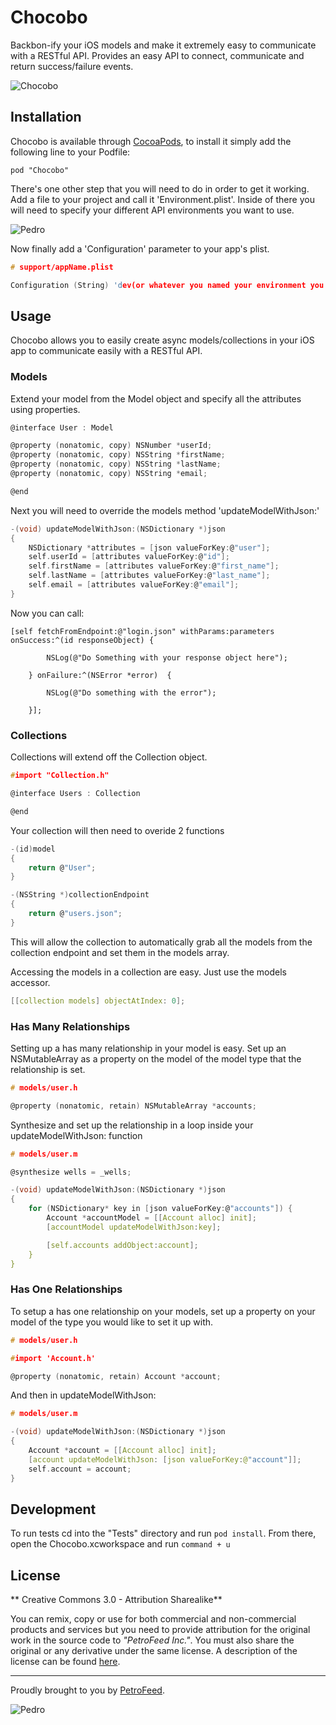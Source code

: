 # Chocobo

Backbon-ify your iOS models and make it extremely easy to communicate with a RESTful API. Provides an easy API to connect, communicate and return success/failure events.

![Chocobo](http://upload.wikimedia.org/wikipedia/en/6/67/Chocobo.png)

## Installation

Chocobo is available through [CocoaPods](http://cocoapods.org), to install
it simply add the following line to your Podfile:

    pod "Chocobo"

There's one other step that you will need to do in order to get it working. Add a file to your project and call it 'Environment.plist'. Inside of there you will need to specify your different API environments you want to use.

![Pedro](https://dl.dropboxusercontent.com/u/420961/Screen%20Shot%202013-12-05%20at%205.16.13%20PM.png)

Now finally add a 'Configuration' parameter to your app's plist.

```c
# support/appName.plist

Configuration (String) 'dev(or whatever you named your environment you want to use)'

```

## Usage

Chocobo allows you to easily create async models/collections in your iOS app to communicate easily with a RESTful API.

### Models

Extend your model from the Model object and specify all the attributes using properties.

```c
@interface User : Model

@property (nonatomic, copy) NSNumber *userId;
@property (nonatomic, copy) NSString *firstName;
@property (nonatomic, copy) NSString *lastName;
@property (nonatomic, copy) NSString *email;

@end
```

Next you will need to override the models method 'updateModelWithJson:'

```c
-(void) updateModelWithJson:(NSDictionary *)json
{
    NSDictionary *attributes = [json valueForKey:@"user"];
    self.userId = [attributes valueForKey:@"id"];
    self.firstName = [attributes valueForKey:@"first_name"];
    self.lastName = [attributes valueForKey:@"last_name"];
    self.email = [attributes valueForKey:@"email"];
}
```

Now you can call:

```
[self fetchFromEndpoint:@"login.json" withParams:parameters onSuccess:^(id responseObject) {

        NSLog(@"Do Something with your response object here");

    } onFailure:^(NSError *error)  {

        NSLog(@"Do something with the error");

    }];
```

### Collections

Collections will extend off the Collection object.

```c
#import "Collection.h"

@interface Users : Collection

@end
```

Your collection will then need to overide 2 functions

```c
-(id)model
{
    return @"User";
}

-(NSString *)collectionEndpoint
{
    return @"users.json";
}
```

This will allow the collection to automatically grab all the models from the collection
endpoint and set them in the models array.

Accessing the models in a collection are easy. Just use the models accessor.

```c
[[collection models] objectAtIndex: 0];
```

### Has Many Relationships

Setting up a has many relationship in your model is easy. Set up an NSMutableArray as a property on the
model of the model type that the relationship is set.

```c
# models/user.h

@property (nonatomic, retain) NSMutableArray *accounts;
```

Synthesize and set up the relationship in a loop inside your updateModelWithJson: function

```c
# models/user.m

@synthesize wells = _wells;

-(void) updateModelWithJson:(NSDictionary *)json
{
    for (NSDictionary* key in [json valueForKey:@"accounts"]) {
        Account *accountModel = [[Account alloc] init];
        [accountModel updateModelWithJson:key];

        [self.accounts addObject:account];
    }
}
```

### Has One Relationships

To setup a has one relationship on your models, set up a property on your model of the type you would like to set it up with.

```c
# models/user.h

#import 'Account.h'

@property (nonatomic, retain) Account *account;
```

And then in updateModelWithJson:

```c
# models/user.m

-(void) updateModelWithJson:(NSDictionary *)json
{
    Account *account = [[Account alloc] init];
    [account updateModelWithJson: [json valueForKey:@"account"]];
    self.account = account;
}
```

## Development

To run tests cd into the "Tests" directory and run ```pod install```. From there, open the Chocobo.xcworkspace and run ```command + u```

## License

** Creative Commons 3.0 - Attribution Sharealike**

You can remix, copy or use for both commercial and non-commercial products and services but you need to provide attribution for the original work in the source code to *"PetroFeed Inc."*. You must also share the original or any derivative under the same license. A description of the license can be found [here](http://creativecommons.org/licenses/by-sa/3.0).

---

Proudly brought to you by [PetroFeed](http://PetroFeed.com).


![Pedro](https://www.petrofeed.com/img/company/pedro.png)

